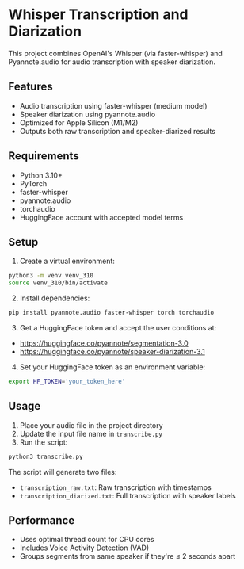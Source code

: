 # Whisper Transcription and Diarization

This project combines OpenAI's Whisper (via faster-whisper) and Pyannote.audio for audio transcription with speaker diarization.

## Features

- Audio transcription using faster-whisper (medium model)
- Speaker diarization using pyannote.audio
- Optimized for Apple Silicon (M1/M2)
- Outputs both raw transcription and speaker-diarized results

## Requirements

- Python 3.10+
- PyTorch
- faster-whisper
- pyannote.audio
- torchaudio
- HuggingFace account with accepted model terms

## Setup

1. Create a virtual environment:
```bash
python3 -m venv venv_310
source venv_310/bin/activate
```

2. Install dependencies:
```bash
pip install pyannote.audio faster-whisper torch torchaudio
```

3. Get a HuggingFace token and accept the user conditions at:
- https://huggingface.co/pyannote/segmentation-3.0
- https://huggingface.co/pyannote/speaker-diarization-3.1

4. Set your HuggingFace token as an environment variable:
```bash
export HF_TOKEN='your_token_here'
```

## Usage

1. Place your audio file in the project directory
2. Update the input file name in `transcribe.py`
3. Run the script:
```bash
python3 transcribe.py
```

The script will generate two files:
- `transcription_raw.txt`: Raw transcription with timestamps
- `transcription_diarized.txt`: Full transcription with speaker labels

## Performance

- Uses optimal thread count for CPU cores
- Includes Voice Activity Detection (VAD)
- Groups segments from same speaker if they're ≤ 2 seconds apart 